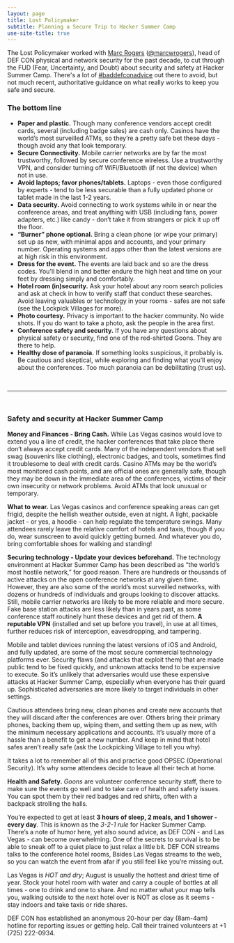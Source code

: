 ```yaml
---
layout: page
title: Lost Policymaker
subtitle: Planning a Secure Trip to Hacker Summer Camp
use-site-title: true
---
```


The Lost Policymaker worked with [Marc Rogers](http://marcrogers.org) ([@marcwrogers](https://twitter.com/marcwrogers)), head of DEF CON physical and network security for the past decade, to cut through the FUD (Fear, Uncertainty, and Doubt) about security and safety at Hacker Summer Camp. There's a lot of [#baddefconadvice](https://twitter.com/search?q=baddefconadvice) out there to avoid, but not much recent, authoritative guidance on what really works to keep you safe and secure.

### The bottom line
* **Paper and plastic.** Though many conference vendors accept credit cards, several (including badge sales) are cash only. Casinos have the world’s most surveilled ATMs, so they’re a pretty safe bet these days - though avoid any that look temporary.
* **Secure Connectivity.** Mobile carrier networks are by far the most trustworthy, followed by secure conference wireless. Use a trustworthy VPN, and consider turning off WiFi/Bluetooth (if not the device) when not in use.  
* **Avoid laptops; favor phones/tablets.** Laptops - even those configured by experts - tend to be less securable than a fully updated phone or tablet made in the last 1-2 years.
* **Data security.** Avoid connecting to work systems while in or near the conference areas, and treat anything with USB (including fans, power adapters, etc.) like candy - don’t take it from strangers or pick it up off the floor.
* **“Burner” phone optional.** Bring a clean phone (or wipe your primary) set up as new, with minimal apps and accounts, and your primary number. Operating systems and apps other than the latest versions are at high risk in this environment.
* **Dress for the event.** The events are laid back and so are the dress codes. You'll blend in and better endure the high heat and time on your feet by dressing simply and comfortably.
* **Hotel room (in)security.** Ask your hotel about any room search policies and ask at check in how to verify staff that conduct these searches. Avoid leaving valuables or technology in your rooms - safes are not safe (see the Lockpick Villages for more).
* **Photo courtesy.** Privacy is important to the hacker community. No wide shots. If you do want to take a photo, ask the people in the area first.
* **Conference safety and security.** If you have any questions about physical safety or security, find one of the red-shirted Goons. They are there to help.
* **Healthy dose of paranoia.** If something looks suspicious, it probably is. Be cautious and skeptical, while exploring and finding what you’ll enjoy about the conferences. Too much paranoia can be debilitating (trust us).
<br>
<hr>
<br>


### Safety and security at Hacker Summer Camp
**Money and Finances - Bring Cash.** While Las Vegas casinos would love to extend you a line of credit, the hacker conferences that take place there don’t always accept credit cards. Many of the independent vendors that sell swag (souvenirs like clothing), electronic badges, and tools, sometimes find it troublesome to deal with credit cards. Casino ATMs may be the world’s most monitored cash points, and are official ones are generally safe, though they may be down in the immediate area of the conferences, victims of their own insecurity or network problems. Avoid ATMs that look unusual or temporary.

**What to wear.** Las Vegas casinos and conference speaking areas can get frigid, despite the hellish weather outside, even at night. A light, packable jacket - or yes, a hoodie - can help regulate the temperature swings. Many attendees rarely leave the relative comfort of hotels and taxis, though if you do, wear sunscreen to avoid quickly getting burned. And whatever you do, bring comfortable shoes for walking and standing!

**Securing technology - Update your devices beforehand.** The technology environment at Hacker Summer Camp has been described as “the world’s most hostile network,” for good reason. There are hundreds or thousands of active attacks on the open conference networks at any given time. However, they are also some of the world’s most surveilled networks, with dozens or hundreds of individuals and groups looking to discover attacks. Still, mobile carrier networks are likely to be more reliable and more secure. Fake base station attacks are less likely than in years past, as some conference staff routinely hunt these devices and get rid of them. **A reputable VPN** (installed and set up before you travel), in use at all times, further reduces risk of interception, eavesdropping, and tampering.

Mobile and tablet devices running the latest versions of iOS and Android, and fully updated, are some of the most secure commercial technology platforms ever. Security flaws (and attacks that exploit them) that are made public tend to be fixed quickly, and unknown attacks tend to be expensive to execute. So it’s unlikely that adversaries would use these expensive attacks at Hacker Summer Camp, especially when everyone has their guard up. Sophisticated adversaries are more likely to target individuals in other settings.  

Cautious attendees bring new, clean phones and create new accounts that they will discard after the conferences are over. Others bring their primary phones, backing them up, wiping them, and setting them up as new, with the minimum necessary applications and accounts. It’s usually more of a hassle than a benefit to get a new number. And keep in mind that hotel safes aren’t really safe (ask the Lockpicking Village to tell you why).

It takes a lot to remember all of this and practice good OPSEC (Operational Security). It’s why some attendees decide to leave all their tech at home.

**Health and Safety.**
*Goons* are volunteer conference security staff, there to make sure the events go well and to take care of health and safety issues. You can spot them by their red badges and red shirts, often with a backpack strolling the halls.

You’re expected to get at least **3 hours of sleep, 2 meals, and 1 shower - every day**. This is known as the *3-2-1 rule* for Hacker Summer Camp. There’s a note of humor here, yet also sound advice, as DEF CON - and Las Vegas - can become overwhelming. One of the secrets to survival is to be able to sneak off to a quiet place to just relax a little bit. DEF CON streams talks to the conference hotel rooms, Bsides Las Vegas streams to the web, so you can watch the event from afar if you still feel like you’re missing out.

Las Vegas is *HOT and dry*; August is usually the hottest and driest time of year. Stock your hotel room with water and carry a couple of bottles at all times - one to drink and one to share. And no matter what your map tells you, walking outside to the next hotel over is NOT as close as it seems - stay indoors and take taxis or ride shares.

DEF CON has established an anonymous 20-hour per day (8am-4am) hotline for reporting issues or getting help. Call their trained volunteers at +1 (725) 222-0934.

